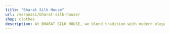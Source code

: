 ```yaml
---
title: "Bharat Silk House"
url: /varanasi/bharat-silk-house/
shop: clothes
description: At BHARAT SILK HOUSE, we blend tradition with modern elegance, crafting authentic Indian attire that celebrates diversity and empowers self-expression. Through quality craftsmanship and exceptional service, we inspire confidence and pride in cultural heritage, ensuring every garment embodies enduring beauty
---
```

